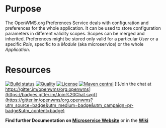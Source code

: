 # Purpose
The OpenWMS.org Preferences Service deals with configuration and preferences for the whole application. It can be used to store
configuration parameters in different validity scopes. Scopes can be merged and inherited. Preferences might be stored only valid for a
particular *User* or a specific *Role*, specific to a *Module* (aka microservice) or the whole *Application*.

# Resources

[![Build status](https://github.com/openwms/org.openwms.core.preferences.lib/actions/workflows/master-build.yml/badge.svg)](https://github.com/openwms/org.openwms.core.preferences.lib/actions/workflows/master-build.yml)
[![Quality](https://sonarcloud.io/api/project_badges/measure?project=org.openwms:org.openwms.core.preferences.lib&metric=alert_status)](https://sonarcloud.io/dashboard?id=org.openwms:org.openwms.core.preferences.lib)
[![License](https://img.shields.io/badge/License-Apache%202.0-blue.svg)](LICENSE)
[![Maven central](https://img.shields.io/maven-central/v/org.openwms/org.openwms.core.preferences.lib)](https://search.maven.org/search?q=a:org.openwms.core.preferences.lib)
[![Join the chat at https://gitter.im/openwms/org.openwms](https://badges.gitter.im/Join%20Chat.svg)](https://gitter.im/openwms/org.openwms?utm_source=badge&utm_medium=badge&utm_campaign=pr-badge&utm_content=badge)

**Find further Documentation on [Microservice Website](https://openwms.github.io/org.openwms.core.preferences.lib)** or in the **[Wiki](https://wiki.openwms.cloud/projects/core-preferences-service)**

